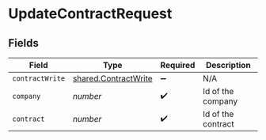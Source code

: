 # UpdateContractRequest


## Fields

| Field                                                               | Type                                                                | Required                                                            | Description                                                         |
| ------------------------------------------------------------------- | ------------------------------------------------------------------- | ------------------------------------------------------------------- | ------------------------------------------------------------------- |
| `contractWrite`                                                     | [shared.ContractWrite](../../../sdk/models/shared/contractwrite.md) | :heavy_minus_sign:                                                  | N/A                                                                 |
| `company`                                                           | *number*                                                            | :heavy_check_mark:                                                  | Id of the company                                                   |
| `contract`                                                          | *number*                                                            | :heavy_check_mark:                                                  | Id of the contract                                                  |